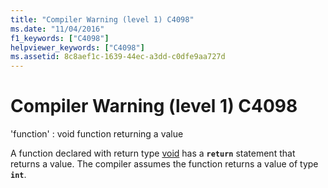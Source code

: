 ```yaml
---
title: "Compiler Warning (level 1) C4098"
ms.date: "11/04/2016"
f1_keywords: ["C4098"]
helpviewer_keywords: ["C4098"]
ms.assetid: 8c8aef1c-1639-44ec-a3dd-c0dfe9aa727d
---
```

# Compiler Warning (level 1) C4098

'function' : void function returning a value

A function declared with return type [void](../../cpp/void-cpp.md) has a **`return`** statement that returns a value. The compiler assumes the function returns a value of type **`int`**.

